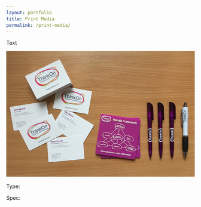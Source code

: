 ```yaml
---
layout: portfolio
title: Print Media
permalink: /print-media/
---
```


Text

![thinkon](/images/print.jpg)

Type: 

Spec: 